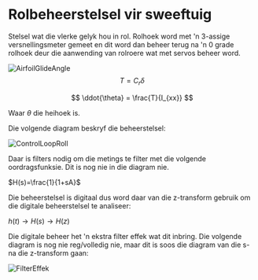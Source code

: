 # Rolbeheerstelsel vir sweeftuig

Stelsel wat die vlerke gelyk hou in rol.  Rolhoek word met 'n 3-assige versnellingsmeter gemeet en dit word dan beheer terug na 'n 0 grade rolhoek deur die aanwending van rolroere wat met servos beheer word.





![AirfoilGlideAngle](C:\WPy64-3950\notebooks\myArduino\rolbeheer\Prente\AirfoilGlideAngle.png)
$$
T = C_r \delta
$$

$$
\ddot{\theta} = \frac{T}{I_{xx}}
$$

Waar $\theta$ die heihoek is.

Die volgende diagram beskryf die beheerstelsel:

![ControlLoopRoll](C:\WPy64-3950\notebooks\myArduino\rolbeheer\Prente\ControlLoopRoll.png)

Daar is filters nodig om die metings te filter met die volgende oordragsfunksie.  Dit is nog nie in die diagram nie.

$H(s)=\frac{1}{1+sA}$

Die beheerstelsel is digitaal dus word daar van die z-transform gebruik om die digitale beheerstelsel te analiseer:

$h(t) \rightarrow H(s) \rightarrow H(z)$

Die digitale beheer het 'n ekstra filter effek wat dit inbring.  Die volgende diagram is nog nie reg/volledig nie, maar dit is soos die diagram van die s- na die z-transform gaan:

![FilterEffek](C:\WPy64-3950\notebooks\myArduino\rolbeheer\Prente\FilterEffek.png)